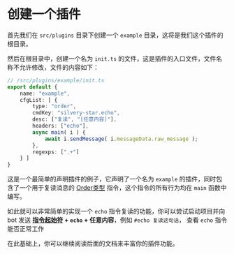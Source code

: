 # 创建一个插件

首先我们在 `src/plugins` 目录下创建一个 `example` 目录，这将是我们这个插件的根目录。

然后在根目录中，创建一个名为 `init.ts` 的文件，这是插件的入口文件，文件名称不允许修改，文件的内容如下：

```ts
// /src/plugins/example/init.ts
export default {
    name: "example",
    cfgList: [ {
        type: "order",
        cmdKey: "silvery-star.echo",
        desc: ["复读", "[任意内容]"],
        headers: ["echo"],
        async main( i ) {
            await i.sendMessage( i.messageData.raw_message );
        },
        regexps: [".+"]
    } ]
}
```

这是一个最简单的声明插件的例子，它声明了一个名为 `example` 的插件，同时包含了一个用于复读消息的 [Order类型](../directive/order.md) 指令，这个指令的所有行为均在 `main` 函数中编写。

如此就可以非常简单的实现一个 `echo` 指令复读的功能，你可以尝试启动项目并向 bot 发送 **[指令起始符](../../config/base.md#header) + `echo` + 任意内容**，例如 `#echo 复读这句话`， 查看 `echo` 指令能否正常工作

在此基础上，你可以继续阅读后面的文档来丰富你的插件功能。